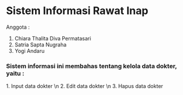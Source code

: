 # Sistem Informasi Rawat Inap
Anggota :
1. Chiara Thalita Diva Permatasari
2. Satria Sapta Nugraha
3. Yogi Andaru

<h3>Sistem informasi ini membahas tentang kelola data dokter, yaitu : </h3>
1. Input data dokter \n
2. Edit data dokter \n
3. Hapus data dokter
